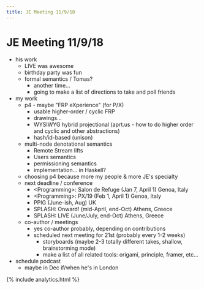 ```yaml
---
title: JE Meeting 11/9/18
---
```


# JE Meeting 11/9/18

* his work
  * LIVE was awesome
  * birthday party was fun
  * formal semantics / Tomas?
    * another time...
    * going to make a list of directions to take and poll friends
* my work
  * p4 - maybe "FRP eXperience" (for P/X)
    * usable higher-order / cyclic FRP
    * drawings...
    * WYSIWYG hybrid projectional (aprt.us - how to do higher order and cyclic and other abstractions) 
    * hash/id-based (unison)
  * multi-node denotational semantics
    * Remote Stream lifts
    * Users semantics
    *  permissioning semantics
    * implementation... in Haskell?
  * choosing p4 because more my people & more JE's specialty
  * next deadline / conference
    * \<Programming\>: Salon de Refuge (Jan 7, April 1) Genoa, Italy
    * \<Programming\>: PX/19 (Feb 1, April 1) Genoa, Italy
    * PPIG (June-ish, Aug) UK
    * SPLASH: Onward! (mid-April, end-Oct) Athens, Greece
    * SPLASH: LIVE (June/July, end-Oct) Athens, Greece
  * co-author / meetings
    * yes co-author probably, depending on contributions
    * scheduled next meeting for 21st (probably every 1-2 weeks) 
      * storyboards (maybe 2-3 totally different takes, shallow, brainstorming mode)
      * make a list of all related tools: origami, principle, framer, etc...
* schedule podcast
  *  maybe in Dec if/when he's in London


{% include analytics.html %}